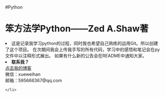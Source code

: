 #Python
<h1>笨方法学Python——Zed A.Shaw著</h1>
<p>
	<li>
    这是记录我学习python的过程，同时我也希望自己熟练的运用Git。所以创建了这个项目。
    在次期间我会上传我手写的所有代码，学习中的感悟和笔记会在py文件中以注释形式展出。
    如果有什么新的公告会在README中通知大家。
	</li>
	<li>
		<strong>联系我？</strong><br>
		<a href="http://www.cnblogs.com/xueweihan/">点击我的博客</a><br>
        微信：xueweihan<br>
        邮箱：595666367@qq.com
        
	</li>
</p>
<!--常用html标签：
有序标签：
      <OL>
	  <LI>有序标签</LI>
	  <LI>有序标签</LI>
	  <LI>有序标签</LI>	
 	  </OL>
连接： 	  
 	  <a href="url">Link text</a>
 	  
-->
<p>
	<h2>
	2015-6-2声明5：
	</h2>
	<ol>
	    <li>
	        我放弃使用‘麒麟系统’了，原因是：毕竟是前辈总结出来的结论，我不能撞南墙在回头。听人劝吃饱饭嘛。现在
	        用ubuntu14.04，已经用了快半个月了，感觉不错，开发的话还是在linux系统下方便。
	    </li>
	    <li>
	        今天把ex52写完了，最后这几个习题我做的有些不认真，因为我下一步要学习flask,所以感觉书上的习题可以赶一赶。
	        总之，所有的习题都写完了。但这才是真正的开始！
	    </li>
	    <li>
	        下一步的计划：<br>
	        a.学习《编写高质量代码--改善Python程序的91个建议》同样会以这种方式放上来——python_skill。<br>
	        b.学习flask框架，写一个有意义的网站——Learn_flask。
	    </li>
	    我会把我的学习中的积累和感悟写在我的博客中：
	    <strong><a href="http://www.cnblogs.com/xueweihan/">点击我的博客</a></strong>
	</ol>
</p>
<p>
	<h2>
	2015-5-22声明4：
	</h2>
	<ol>
	    <li>
	        我决定用linux系统了,现在用"麒麟系统"(貌似被好多人瞧不起我用麒麟)，反正我觉得很适合我。
	        不论如何我现在可以在终端输入中文了，也就是说我的commit可以写成中文信息了。	
	    </li>
	    <li>
	        我决定要把我原来写的ex全部都重看并改写，主要改写：编码格式要改的好看一些（我现在还不确定什么样的代码
	        叫做优雅，所以我只能说改的‘好看’）;重写commit信息
	    </li>
	    <li>我把最新的声明写在上面，哈哈，我刚发现这个问题——写在下面不好找。。。</li><br>
	    <strong><a href="http://www.cnblogs.com/xueweihan/">点击我的博客</a></strong>
	</ol>
</p>

<p>
	<h2>
	2015-5-21声明3：
	</h2>
	1.关于commit的信息，我发现我写的commit -m "xxx"没有什么实际意义，这样很不好，我从今天开始就写英文的commit。	
	<br>
	2.每个文件单独提交，不一次提交很多个文件。<br>
	<strong>我的博客：http://www.cnblogs.com/xueweihan/</strong>	
	
</p>

<p>
	<h2>
	声明2：
	</h2>
	我突然发现：我多个py文件上传 写一个commit，这样的话，观看者必须打开ex.py的文件才可以看到内容！
	<br>
	所以我打算从ex26.py开始每个文件都单个上传，这样写的commit信息有助于让大家快速的找到自己需要的文件！
	<br>
	结果我发现一个严肃的问题：commit没法写中文！(我认为比较麻烦) god 饶恕我这个败给四级狗的凡人吧！<br>
	所以我决定还是：多个文件一起上传，写一个commit。。。。
	
</p>

<p>
    <h2>
        声明1：
	</h2>
	    这里有ex26考试的文件，原来书中的网址已经不提供下载了，我也是在别的地方找到的。
		好了，如果前面的东西都跟着做了的话，现在是时候挑战一下了。
		动手把exercise26.txt放到.py的文件中改错吧。
		
</p>
	



